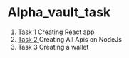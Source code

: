 # Alpha_vault_task
1. <a name="task 1" href="https://github.com/anand008186/alpha_vault_frontend"> Task 1</a> Creating React app
2. <a name="Task 2" href="https://github.com/anand008186/alpha_vault_server">Task 2 </a> Creating All Apis on NodeJs
3. Task 3 Creating a wallet
